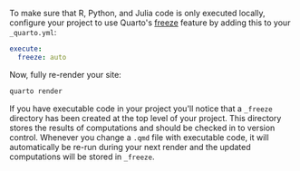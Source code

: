 To make sure that R, Python, and Julia code is only executed locally, configure your project to use Quarto's [freeze](../projects/code-execution.html#freeze) feature by adding this to your `_quarto.yml`:


```{.yaml filename="_quarto.yml"}
execute:
  freeze: auto
```

Now, fully re-render your site:

``` bash
quarto render
```

If you have executable code in your project you'll notice that a `_freeze` directory has been created at the top level of your project. This directory stores the results of computations and should be checked in to version control. Whenever you change a `.qmd` file with executable code, it will automatically be re-run during your next render and the updated computations will be stored in `_freeze`.